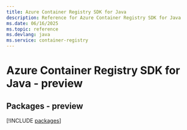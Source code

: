 ```yaml
---
title: Azure Container Registry SDK for Java
description: Reference for Azure Container Registry SDK for Java
ms.date: 06/16/2025
ms.topic: reference
ms.devlang: java
ms.service: container-registry
---
```

# Azure Container Registry SDK for Java - preview
## Packages - preview
[!INCLUDE [packages](container-registry-index.md)]